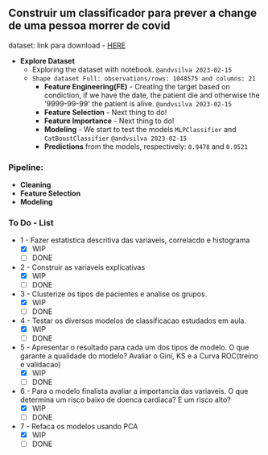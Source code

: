 ## Construir um classificador para prever a change de uma pessoa morrer de covid

dataset: link para download - [HERE](https://www.kaggle.com/datasets/meirnizri/covid19-dataset/download?datasetVersionNumber=1)

  - **Explore Dataset**
    - Exploring the dataset with notebook.    ```@andvsilva 2023-02-15```
    - ```Shape dataset Full: observations/rows: 1048575 and columns: 21```
        - **Feature Engineering(FE)** - Creating the target based on condiction, if we have the date, the patient die and otherwise the '9999-99-99' the patient is alive. ```@andvsilva 2023-02-15```
        - **Feature Selection** - Next thing to do!
        - **Feature Importance** - Next thing to do!
        - **Modeling** - We start to test the models ```MLPClassifier``` and ```CatBoostClassifier``` ```@andvsilva 2023-02-15```
        - **Predictions** from the models, respectively: ```0.9478``` and ```0.9521```

### Pipeline:

- **Cleaning**
- **Feature Selection**
- **Modeling**
### To Do - List

- 1 - Fazer estatistica descritiva das variaveis, correlacdo e histograma
  - [x] WIP
  - [ ] DONE
- 2 - Construir as variaveis explicativas
  - [x] WIP
  - [ ] DONE
- 3 - Clusterize os tipos de pacientes e analise os grupos.
  - [x] WIP
  - [ ] DONE
- 4 - Testar os diversos modelos de classificacao estudados em aula.
  - [x] WIP
  - [ ] DONE
- 5 - Apresentar o resultado para cada um dos tipos de modelo. O que garante a qualidade do modelo? Avaliar o Gini, KS e a Curva ROC(treino e validacao)
  - [x] WIP
  - [ ] DONE
- 6 - Para o modelo finalista avaliar a importancia das variaveis. O que determina um risco baixo de doenca cardiaca? E um risco alto?
  - [x] WIP
  - [ ] DONE
- 7 - Refaca os modelos usando PCA
  - [x] WIP
  - [ ] DONE